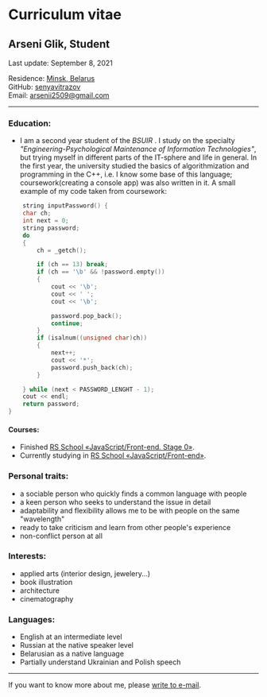 # Curriculum vitae
## Arseni Glik, Student
Last update: September 8, 2021 

Residence: [Minsk, Belarus](https://www.google.com/maps/place/Minsk)  
GitHub: [senyavitrazov](https://github.com/senyavitrazov)   
Email: [arsenii2509@gmail.com](mailto:arsenii2509@gmail.com)

------
### **Education:**
* I am a second year student of the <span title="Belarusian State University of Informatics and Radioelectronics">*BSUIR*</span> . I study on the specialty <span title="UX/UI designer">*"Engineering-Psychological Maintenance of Information Technologies"*</span>, but trying myself in different parts of the IT-sphere and life in general. In the first year, the university studied the basics of algorithmization and programming in the C++, i.e. I know some base of this language; coursework(creating a console app) was also written in it. A small example of my code taken from coursework:
```c++
    string inputPassword() {
	char ch;
	int next = 0;
	string password;
	do
	{
		ch = _getch();

		if (ch == 13) break;
		if (ch == '\b' && !password.empty())
		{
			cout << '\b';
			cout << ' ';
			cout << '\b';

			password.pop_back();
			continue;
		}
		if (isalnum((unsigned char)ch))
		{
			next++;
			cout << '*';
			password.push_back(ch);
		}

	} while (next < PASSWORD_LENGHT - 1);
	cout << endl;
	return password;
}
```
#### Courses:
* Finished [RS School  «JavaScript/Front-end. Stage 0»](https://rs.school/js-stage0/).
* Currently studying in [RS School  «JavaScript/Front-end»](https://rs.school/js/).

### **Personal traits:**
* a sociable person who quickly finds a common language with people  
* a keen person who seeks to understand the issue in detail   
* adaptability and flexibility allows me to be with people on the same "wavelength"  
* ready to take criticism and learn from other people's experience
* non-conflict person at all

### **Interests:**
* applied arts (interior design, jewelery...)
* book illustration
* architecture
* сinematography 

### **Languages:**
* English at an intermediate level
* Russian at the native speaker level
* Belarusian as a native language
* Partially understand Ukrainian and Polish speech

----

If you want to know more about me, please [write to e-mail](mailto:arsenii2509@gmail.com).